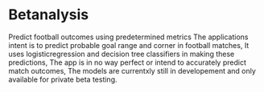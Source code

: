 # Betanalysis
Predict football outcomes using predetermined metrics
The applications intent is to predict probable goal range and corner in football matches,
It uses logisticregression and decision tree classifiers in making these predictions,
The app is in no way perfect or intend to accurately predict match outcomes,
The models are currentxly still in developement and only available for private beta testing.
